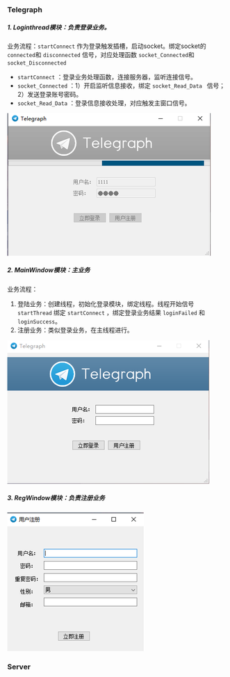 ### Telegraph

##### 1. Loginthread模块：负责登录业务。

业务流程：`startConnect` 作为登录触发插槽，启动socket。绑定socket的 `connected`和 `disconnected` 信号，对应处理函数 `socket_Connected`和 `socket_Disconnected`

* `startConnect` ：登录业务处理函数，连接服务器，监听连接信号。
* `socket_Connected` ：1）开启监听信息接收，绑定 `socket_Read_Data ` 信号；2）发送登录账号密码。
* `socket_Read_Data` ：登录信息接收处理，对应触发主窗口信号。

![示例图片](runImage/login.png)

##### 2. MainWindow模块：主业务

业务流程：

1. 登陆业务：创建线程，初始化登录模块，绑定线程。线程开始信号 `startThread` 绑定 `startConnect` ，绑定登录业务结果 `loginFailed` 和 `loginSuccess`。
2. 注册业务：类似登录业务，在主线程进行。

![示例图片](runImage/main.png)

##### 3. RegWindow模块：负责注册业务

![示例图片](runImage/reg.png)

### Server
